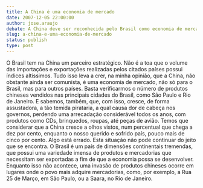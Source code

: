 ```yaml
---
title: A China é uma economia de mercado
date: 2007-12-05 22:00:00
author: jose.araujo
debate: A China deve ser reconhecida pelo Brasil como economia de mercado?
slug: a-china-e-uma-economia-de-mercado
status: publish 
type: post
---
```


O Brasil tem na China um parceiro estratégico. Não é a toa que o volume das importações e exportações realizadas pelos citados países possui índices altíssimos. Tudo isso leva a crer, na minha opinião, que a China, não obstante ainda ser comunista, é uma economia de mercado, não só para o Brasil, mas para outros países. Basta verificarmos o número de produtos chineses vendidos nas principais cidades do Brasil, como São Paulo e Rio de Janeiro. E sabemos, também, que, com isso, cresce, de forma assustadora, a tão temida pirataria, a qual causa dor de cabeça nos governos, perdendo uma arrecadação considerável todos os anos, com produtos como CDs, brinquedos, roupas, até peças de avião. Temos que considerar que a China cresce a olhos vistos, num percentual que chega a dez por cento, enquanto o nosso querido e sofrido país, pouco mais de cinco por cento. Algo está errado. Esta situação não pode continuar do jeito que se encontra. O Brasil é um país de dimensões continentais tremendas, que possui uma variedade imensa de produtos e mercadorias que necessitam ser exportadas a fim de que a economia possa se desenvolver. Enquanto isso não acontece, uma invasão de produtos chineses ocorre em lugares onde o povo mais adquire mercadorias, como, por exemplo, a Rua 25 de Março, em São Paulo, ou a Saara, no Rio de Janeiro.
